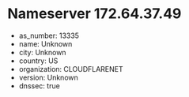 # Nameserver 172.64.37.49

* as_number: 13335
* name: Unknown
* city: Unknown
* country: US
* organization: CLOUDFLARENET
* version: Unknown
* dnssec: true
